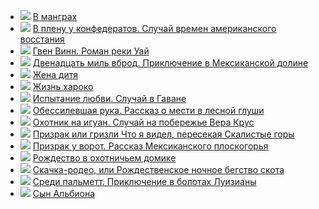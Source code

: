 * ![](/books/adventure/Майн%20Томас%20Рид/В%20манграх.jpg) [В манграх](/books/adventure/Майн%20Томас%20Рид/В%20манграх)
* ![](/books/adventure/Майн%20Томас%20Рид/В%20плену%20у%20конфедератов.%20Случай%20времен%20американского%20восстания.jpg) [В плену у конфедератов. Случай времен американского восстания](/books/adventure/Майн%20Томас%20Рид/В%20плену%20у%20конфедератов.%20Случай%20времен%20американского%20восстания)
* ![](/books/adventure/Майн%20Томас%20Рид/Гвен%20Винн.%20Роман%20реки%20Уай.jpg) [Гвен Винн. Роман реки Уай](/books/adventure/Майн%20Томас%20Рид/Гвен%20Винн.%20Роман%20реки%20Уай)
* ![](/books/adventure/Майн%20Томас%20Рид/Двенадцать%20миль%20вброд.%20Приключение%20в%20Мексиканской%20долине.jpg) [Двенадцать миль вброд. Приключение в Мексиканской долине](/books/adventure/Майн%20Томас%20Рид/Двенадцать%20миль%20вброд.%20Приключение%20в%20Мексиканской%20долине)
* ![](/books/adventure/Майн%20Томас%20Рид/Жена%20дитя.jpg) [Жена дитя](/books/adventure/Майн%20Томас%20Рид/Жена%20дитя)
* ![](/books/adventure/Майн%20Томас%20Рид/Жизнь%20хароко.jpg) [Жизнь хароко](/books/adventure/Майн%20Томас%20Рид/Жизнь%20хароко)
* ![](/books/adventure/Майн%20Томас%20Рид/Испытание%20любви.%20Случай%20в%20Гаване.jpg) [Испытание любви. Случай в Гаване](/books/adventure/Майн%20Томас%20Рид/Испытание%20любви.%20Случай%20в%20Гаване)
* ![](/books/adventure/Майн%20Томас%20Рид/Обессилевшая%20рука.%20Рассказ%20о%20мести%20в%20лесной%20глуши.jpg) [Обессилевшая рука. Рассказ о мести в лесной глуши](/books/adventure/Майн%20Томас%20Рид/Обессилевшая%20рука.%20Рассказ%20о%20мести%20в%20лесной%20глуши)
* ![](/books/adventure/Майн%20Томас%20Рид/Охотник%20на%20игуан.%20Случай%20на%20побережье%20Вера%20Крус.jpg) [Охотник на игуан. Случай на побережье Вера Крус](/books/adventure/Майн%20Томас%20Рид/Охотник%20на%20игуан.%20Случай%20на%20побережье%20Вера%20Крус)
* ![](/books/adventure/Майн%20Томас%20Рид/Призрак%20или%20гризли%20Что%20я%20видел,%20пересекая%20Скалистые%20горы.jpg) [Призрак или гризли Что я видел, пересекая Скалистые горы](/books/adventure/Майн%20Томас%20Рид/Призрак%20или%20гризли%20Что%20я%20видел,%20пересекая%20Скалистые%20горы)
* ![](/books/adventure/Майн%20Томас%20Рид/Призрак%20у%20ворот.%20Рассказ%20Мексиканского%20плоскогорья.jpg) [Призрак у ворот. Рассказ Мексиканского плоскогорья](/books/adventure/Майн%20Томас%20Рид/Призрак%20у%20ворот.%20Рассказ%20Мексиканского%20плоскогорья)
* ![](/books/adventure/Майн%20Томас%20Рид/Рождество%20в%20охотничьем%20домике.jpg) [Рождество в охотничьем домике](/books/adventure/Майн%20Томас%20Рид/Рождество%20в%20охотничьем%20домике)
* ![](/books/adventure/Майн%20Томас%20Рид/Скачка-родео,%20или%20Рождественское%20ночное%20бегство%20скота.jpg) [Скачка-родео, или Рождественское ночное бегство скота](/books/adventure/Майн%20Томас%20Рид/Скачка-родео,%20или%20Рождественское%20ночное%20бегство%20скота)
* ![](/books/adventure/Майн%20Томас%20Рид/Среди%20пальметт.%20Приключение%20в%20болотах%20Луизианы.jpg) [Среди пальметт. Приключение в болотах Луизианы](/books/adventure/Майн%20Томас%20Рид/Среди%20пальметт.%20Приключение%20в%20болотах%20Луизианы)
* ![](/books/adventure/Майн%20Томас%20Рид/Сын%20Альбиона.jpg) [Сын Альбиона](/books/adventure/Майн%20Томас%20Рид/Сын%20Альбиона)